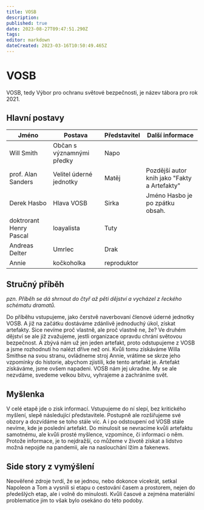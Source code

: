 ```yaml
---
title: VOSB
description: 
published: true
date: 2023-08-27T09:47:51.290Z
tags: 
editor: markdown
dateCreated: 2023-03-16T10:50:49.465Z
---
```


# VOSB

VOSB, tedy Výbor pro ochranu světové bezpečnosti, je název tábora pro rok 2021.


## Hlavní postavy

|Jméno|Postava|Představitel|Další informace|
|--------|--------------------|-------|-------|
|Will Smith| Občan s významnými předky| Napo| |
|prof. Alan Sanders | Velitel úderné jednotky| Matěj|Pozdější autor knih jako "Fakty a Artefakty"|
|Derek Hasbo| Hlava VOSB| Sirka | Jméno Hasbo je po zpátku obsah. |
|doktrorant Henry Pascal|loayalista|Tuty||
|Andreas Delter| Umrlec|Drak||
|Annie|kočkoholka |reproduktor||



## Stručný příběh
*pzn. Příběh se dá shrnout do čtyř až pěti dějství a vycházel z řeckého schématu dramatů.*

Do příběhu vstupujeme, jako čerstvě naverbovaní členové úderné jednotky VOSB. A již na začátku dostáváme zdánlivě jednoduchý úkol, získat artefakty. Sice nevíme proč vlastně, ale proč vlastně ne, že?
Ve druhém dějství se ale již zvažujeme, jestli organizace opravdu chrání světovou bezpečnost. A zbývá nám už jen jeden artefakt, proto odstupujeme z VOSB a jsme rozhodnuti ho nalézt dříve než oni.
Kvůli tomu získáváme Willa Smithse na svou stranu, ovládneme stroj Annie, vrátíme se skrze jeho vzpomínky do historie, abychom zjistili, kde tento artefakt je.
Artefakt získáváme, jsme ovšem napadeni. VOSB nám jej ukradne. My se ale nezvdáme, svedeme velkou bitvu, vyhrajeme a zachráníme svět.

## Myšlenka
V celé etapě jde o zisk informací. Vstupujeme do ní slepí, bez kritického myšlení, slepě následující představitele. Postupně ale rozšiřujeme své obzory a dozvídáme se toho stále víc. A i po odstoupení od VOSB stále nevíme, kde je poslední artefakt. Do minulosit se nevracíme kvůli artefaktu samotnému, ale kvůli prosté myšlence, vzpomínce, či informaci o něm. Protože informace, je to nejdražší, co můžeme v životě získat a lidstvo možná nepojde na pandemii, ale na naslouchání lžím a fakenews.


## Side story z vymýšlení
Neověřené zdroje tvrdí, že se jednou, nebo dokonce vícekrát, setkal Napoleon a Tom a vysnili si etapu o cestování časem a prostorem, nejen do předešlých etap, ale i volně do minulosti. Kvůli časové a zejména materiální problematice jim to však bylo osekáno do této podoby.